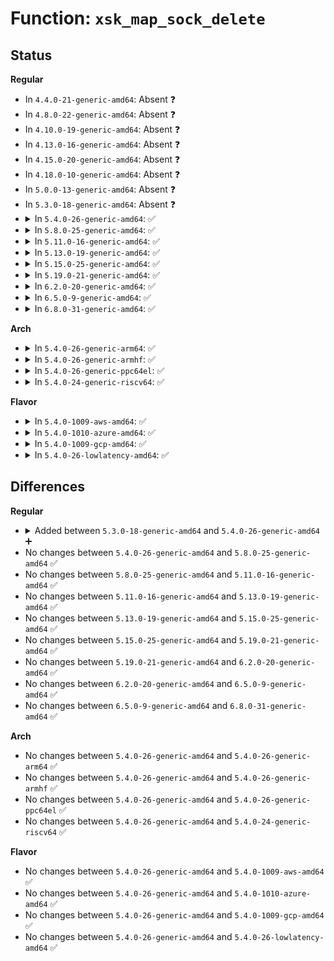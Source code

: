 # Function: <code>xsk_map_sock_delete</code>

## Status
<b>Regular</b>
<ul>
<li>
In <code>4.4.0-21-generic-amd64</code>: Absent ❓
</li>
<li>
In <code>4.8.0-22-generic-amd64</code>: Absent ❓
</li>
<li>
In <code>4.10.0-19-generic-amd64</code>: Absent ❓
</li>
<li>
In <code>4.13.0-16-generic-amd64</code>: Absent ❓
</li>
<li>
In <code>4.15.0-20-generic-amd64</code>: Absent ❓
</li>
<li>
In <code>4.18.0-10-generic-amd64</code>: Absent ❓
</li>
<li>
In <code>5.0.0-13-generic-amd64</code>: Absent ❓
</li>
<li>
In <code>5.3.0-18-generic-amd64</code>: Absent ❓
</li>
<li>
<details>
<summary>In <code>5.4.0-26-generic-amd64</code>: ✅</summary>

```c
void xsk_map_sock_delete(struct xdp_sock * xs, struct xdp_sock * * map_entry)
```

```json
{
  "name": "xsk_map_sock_delete",
  "collision_type": "Unique Static",
  "inline_type": "No",
  "funcs": [
    {
      "addr": 18446744071580946352,
      "name": "xsk_map_sock_delete",
      "external": false,
      "loc": "kernel/bpf/xskmap.c:66",
      "file": "kernel/bpf/xskmap.c",
      "inline": "seen, unknown",
      "caller_inline": [],
      "caller_func": [
        "kernel/bpf/xskmap.c:xsk_map_try_sock_delete",
        "kernel/bpf/xskmap.c:xsk_map_delete_elem",
        "kernel/bpf/xskmap.c:xsk_map_update_elem"
      ]
    }
  ],
  "symbols": [
    {
      "addr": 18446744071580946352,
      "name": "xsk_map_sock_delete",
      "section": ".text",
      "bind": "STB_LOCAL",
      "size": 168
    }
  ]
}
```
</details>
</li>
<li>
<details>
<summary>In <code>5.8.0-25-generic-amd64</code>: ✅</summary>

```c
void xsk_map_sock_delete(struct xdp_sock * xs, struct xdp_sock * * map_entry)
```

```json
{
  "name": "xsk_map_sock_delete",
  "collision_type": "Unique Static",
  "inline_type": "No",
  "funcs": [
    {
      "addr": 18446744071591071824,
      "name": "xsk_map_sock_delete",
      "external": false,
      "loc": "net/xdp/xskmap.c:59",
      "file": "net/xdp/xskmap.c",
      "inline": "seen, unknown",
      "caller_inline": [],
      "caller_func": [
        "net/xdp/xskmap.c:xsk_map_try_sock_delete",
        "net/xdp/xskmap.c:xsk_map_delete_elem",
        "net/xdp/xskmap.c:xsk_map_update_elem"
      ]
    }
  ],
  "symbols": [
    {
      "addr": 18446744071591071824,
      "name": "xsk_map_sock_delete",
      "section": ".text",
      "bind": "STB_LOCAL",
      "size": 168
    }
  ]
}
```
</details>
</li>
<li>
<details>
<summary>In <code>5.11.0-16-generic-amd64</code>: ✅</summary>

```c
void xsk_map_sock_delete(struct xdp_sock * xs, struct xdp_sock * * map_entry)
```

```json
{
  "name": "xsk_map_sock_delete",
  "collision_type": "Unique Static",
  "inline_type": "No",
  "funcs": [
    {
      "addr": 18446744071591135328,
      "name": "xsk_map_sock_delete",
      "external": false,
      "loc": "net/xdp/xskmap.c:44",
      "file": "net/xdp/xskmap.c",
      "inline": "seen, unknown",
      "caller_inline": [],
      "caller_func": [
        "net/xdp/xskmap.c:xsk_map_try_sock_delete",
        "net/xdp/xskmap.c:xsk_map_delete_elem",
        "net/xdp/xskmap.c:xsk_map_update_elem"
      ]
    }
  ],
  "symbols": [
    {
      "addr": 18446744071591135328,
      "name": "xsk_map_sock_delete",
      "section": ".text",
      "bind": "STB_LOCAL",
      "size": 168
    }
  ]
}
```
</details>
</li>
<li>
<details>
<summary>In <code>5.13.0-19-generic-amd64</code>: ✅</summary>

```c
void xsk_map_sock_delete(struct xdp_sock * xs, struct xdp_sock * * map_entry)
```

```json
{
  "name": "xsk_map_sock_delete",
  "collision_type": "Unique Static",
  "inline_type": "No",
  "funcs": [
    {
      "addr": 18446744071591066256,
      "name": "xsk_map_sock_delete",
      "external": false,
      "loc": "net/xdp/xskmap.c:44",
      "file": "net/xdp/xskmap.c",
      "inline": "seen, unknown",
      "caller_inline": [],
      "caller_func": [
        "net/xdp/xskmap.c:xsk_map_try_sock_delete",
        "net/xdp/xskmap.c:xsk_map_delete_elem",
        "net/xdp/xskmap.c:xsk_map_update_elem"
      ]
    }
  ],
  "symbols": [
    {
      "addr": 18446744071591066256,
      "name": "xsk_map_sock_delete",
      "section": ".text",
      "bind": "STB_LOCAL",
      "size": 168
    }
  ]
}
```
</details>
</li>
<li>
<details>
<summary>In <code>5.15.0-25-generic-amd64</code>: ✅</summary>

```c
void xsk_map_sock_delete(struct xdp_sock * xs, struct xdp_sock * * map_entry)
```

```json
{
  "name": "xsk_map_sock_delete",
  "collision_type": "Unique Static",
  "inline_type": "No",
  "funcs": [
    {
      "addr": 18446744071591909152,
      "name": "xsk_map_sock_delete",
      "external": false,
      "loc": "net/xdp/xskmap.c:44",
      "file": "net/xdp/xskmap.c",
      "inline": "seen, unknown",
      "caller_inline": [],
      "caller_func": [
        "net/xdp/xskmap.c:xsk_map_try_sock_delete",
        "net/xdp/xskmap.c:xsk_map_delete_elem",
        "net/xdp/xskmap.c:xsk_map_update_elem"
      ]
    }
  ],
  "symbols": [
    {
      "addr": 18446744071591909152,
      "name": "xsk_map_sock_delete",
      "section": ".text",
      "bind": "STB_LOCAL",
      "size": 168
    }
  ]
}
```
</details>
</li>
<li>
<details>
<summary>In <code>5.19.0-21-generic-amd64</code>: ✅</summary>

```c
void xsk_map_sock_delete(struct xdp_sock * xs, struct xdp_sock * * map_entry)
```

```json
{
  "name": "xsk_map_sock_delete",
  "collision_type": "Unique Static",
  "inline_type": "No",
  "funcs": [
    {
      "addr": 18446744071593630048,
      "name": "xsk_map_sock_delete",
      "external": false,
      "loc": "net/xdp/xskmap.c:46",
      "file": "net/xdp/xskmap.c",
      "inline": "seen, unknown",
      "caller_inline": [],
      "caller_func": [
        "net/xdp/xskmap.c:xsk_map_try_sock_delete",
        "net/xdp/xskmap.c:xsk_map_delete_elem",
        "net/xdp/xskmap.c:xsk_map_update_elem"
      ]
    }
  ],
  "symbols": [
    {
      "addr": 18446744071593630048,
      "name": "xsk_map_sock_delete",
      "section": ".text",
      "bind": "STB_LOCAL",
      "size": 177
    }
  ]
}
```
</details>
</li>
<li>
<details>
<summary>In <code>6.2.0-20-generic-amd64</code>: ✅</summary>

```c
void xsk_map_sock_delete(struct xdp_sock * xs, struct xdp_sock * * map_entry)
```

```json
{
  "name": "xsk_map_sock_delete",
  "collision_type": "Unique Static",
  "inline_type": "No",
  "funcs": [
    {
      "addr": 18446744071595560192,
      "name": "xsk_map_sock_delete",
      "external": false,
      "loc": "net/xdp/xskmap.c:46",
      "file": "net/xdp/xskmap.c",
      "inline": "seen, unknown",
      "caller_inline": [],
      "caller_func": [
        "net/xdp/xskmap.c:xsk_map_try_sock_delete",
        "net/xdp/xskmap.c:xsk_map_delete_elem",
        "net/xdp/xskmap.c:xsk_map_update_elem"
      ]
    }
  ],
  "symbols": [
    {
      "addr": 18446744071595560192,
      "name": "xsk_map_sock_delete",
      "section": ".text",
      "bind": "STB_LOCAL",
      "size": 177
    }
  ]
}
```
</details>
</li>
<li>
<details>
<summary>In <code>6.5.0-9-generic-amd64</code>: ✅</summary>

```c
void xsk_map_sock_delete(struct xdp_sock * xs, struct xdp_sock * * map_entry)
```

```json
{
  "name": "xsk_map_sock_delete",
  "collision_type": "Unique Static",
  "inline_type": "No",
  "funcs": [
    {
      "addr": 18446744071596068576,
      "name": "xsk_map_sock_delete",
      "external": false,
      "loc": "net/xdp/xskmap.c:49",
      "file": "net/xdp/xskmap.c",
      "inline": "seen, unknown",
      "caller_inline": [],
      "caller_func": [
        "net/xdp/xskmap.c:xsk_map_try_sock_delete",
        "net/xdp/xskmap.c:xsk_map_delete_elem",
        "net/xdp/xskmap.c:xsk_map_update_elem"
      ]
    }
  ],
  "symbols": [
    {
      "addr": 18446744071596068576,
      "name": "xsk_map_sock_delete",
      "section": ".text",
      "bind": "STB_LOCAL",
      "size": 201
    }
  ]
}
```
</details>
</li>
<li>
<details>
<summary>In <code>6.8.0-31-generic-amd64</code>: ✅</summary>

```c
void xsk_map_sock_delete(struct xdp_sock * xs, struct xdp_sock * * map_entry)
```

```json
{
  "name": "xsk_map_sock_delete",
  "collision_type": "Unique Static",
  "inline_type": "No",
  "funcs": [
    {
      "addr": 18446744071596936576,
      "name": "xsk_map_sock_delete",
      "external": false,
      "loc": "net/xdp/xskmap.c:49",
      "file": "net/xdp/xskmap.c",
      "inline": "seen, unknown",
      "caller_inline": [],
      "caller_func": [
        "net/xdp/xskmap.c:xsk_map_try_sock_delete",
        "net/xdp/xskmap.c:xsk_map_delete_elem",
        "net/xdp/xskmap.c:xsk_map_update_elem"
      ]
    }
  ],
  "symbols": [
    {
      "addr": 18446744071596936576,
      "name": "xsk_map_sock_delete",
      "section": ".text",
      "bind": "STB_LOCAL",
      "size": 201
    }
  ]
}
```
</details>
</li>
</ul>
<b>Arch</b>
<ul>
<li>
<details>
<summary>In <code>5.4.0-26-generic-arm64</code>: ✅</summary>

```c
void xsk_map_sock_delete(struct xdp_sock * xs, struct xdp_sock * * map_entry)
```

```json
{
  "name": "xsk_map_sock_delete",
  "collision_type": "Unique Static",
  "inline_type": "No",
  "funcs": [
    {
      "addr": 18446603336492289784,
      "name": "xsk_map_sock_delete",
      "external": false,
      "loc": "kernel/bpf/xskmap.c:66",
      "file": "kernel/bpf/xskmap.c",
      "inline": "seen, unknown",
      "caller_inline": [],
      "caller_func": [
        "kernel/bpf/xskmap.c:xsk_map_try_sock_delete",
        "kernel/bpf/xskmap.c:xsk_map_delete_elem",
        "kernel/bpf/xskmap.c:xsk_map_update_elem"
      ]
    }
  ],
  "symbols": [
    {
      "addr": 18446603336492289784,
      "name": "xsk_map_sock_delete",
      "section": ".text",
      "bind": "STB_LOCAL",
      "size": 300
    }
  ]
}
```
</details>
</li>
<li>
<details>
<summary>In <code>5.4.0-26-generic-armhf</code>: ✅</summary>

```c
void xsk_map_sock_delete(struct xdp_sock * xs, struct xdp_sock * * map_entry)
```

```json
{
  "name": "xsk_map_sock_delete",
  "collision_type": "Unique Static",
  "inline_type": "No",
  "funcs": [
    {
      "addr": 3226175784,
      "name": "xsk_map_sock_delete",
      "external": false,
      "loc": "kernel/bpf/xskmap.c:66",
      "file": "kernel/bpf/xskmap.c",
      "inline": "seen, unknown",
      "caller_inline": [],
      "caller_func": [
        "kernel/bpf/xskmap.c:xsk_map_try_sock_delete",
        "kernel/bpf/xskmap.c:xsk_map_delete_elem",
        "kernel/bpf/xskmap.c:xsk_map_update_elem"
      ]
    }
  ],
  "symbols": [
    {
      "addr": 3226175784,
      "name": "xsk_map_sock_delete",
      "section": ".text",
      "bind": "STB_LOCAL",
      "size": 164
    }
  ]
}
```
</details>
</li>
<li>
<details>
<summary>In <code>5.4.0-26-generic-ppc64el</code>: ✅</summary>

```c
void xsk_map_sock_delete(struct xdp_sock * xs, struct xdp_sock * * map_entry)
```

```json
{
  "name": "xsk_map_sock_delete",
  "collision_type": "Unique Static",
  "inline_type": "No",
  "funcs": [
    {
      "addr": 13835058055285523024,
      "name": "xsk_map_sock_delete",
      "external": false,
      "loc": "kernel/bpf/xskmap.c:66",
      "file": "kernel/bpf/xskmap.c",
      "inline": "seen, unknown",
      "caller_inline": [],
      "caller_func": [
        "kernel/bpf/xskmap.c:xsk_map_try_sock_delete",
        "kernel/bpf/xskmap.c:xsk_map_delete_elem",
        "kernel/bpf/xskmap.c:xsk_map_update_elem"
      ]
    }
  ],
  "symbols": [
    {
      "addr": 13835058055285523024,
      "name": "xsk_map_sock_delete",
      "section": ".text",
      "bind": "STB_LOCAL",
      "size": 296
    }
  ]
}
```
</details>
</li>
<li>
<details>
<summary>In <code>5.4.0-24-generic-riscv64</code>: ✅</summary>

```c
void xsk_map_sock_delete(struct xdp_sock * xs, struct xdp_sock * * map_entry)
```

```json
{
  "name": "xsk_map_sock_delete",
  "collision_type": "Unique Static",
  "inline_type": "No",
  "funcs": [
    {
      "addr": 18446743936272421728,
      "name": "xsk_map_sock_delete",
      "external": false,
      "loc": "kernel/bpf/xskmap.c:66",
      "file": "kernel/bpf/xskmap.c",
      "inline": "seen, unknown",
      "caller_inline": [],
      "caller_func": [
        "kernel/bpf/xskmap.c:xsk_map_try_sock_delete",
        "kernel/bpf/xskmap.c:xsk_map_delete_elem",
        "kernel/bpf/xskmap.c:xsk_map_update_elem"
      ]
    }
  ],
  "symbols": [
    {
      "addr": 18446743936272421728,
      "name": "xsk_map_sock_delete",
      "section": ".text",
      "bind": "STB_LOCAL",
      "size": 172
    }
  ]
}
```
</details>
</li>
</ul>
<b>Flavor</b>
<ul>
<li>
<details>
<summary>In <code>5.4.0-1009-aws-amd64</code>: ✅</summary>

```c
void xsk_map_sock_delete(struct xdp_sock * xs, struct xdp_sock * * map_entry)
```

```json
{
  "name": "xsk_map_sock_delete",
  "collision_type": "Unique Static",
  "inline_type": "No",
  "funcs": [
    {
      "addr": 18446744071580915152,
      "name": "xsk_map_sock_delete",
      "external": false,
      "loc": "kernel/bpf/xskmap.c:66",
      "file": "kernel/bpf/xskmap.c",
      "inline": "seen, unknown",
      "caller_inline": [],
      "caller_func": [
        "kernel/bpf/xskmap.c:xsk_map_try_sock_delete",
        "kernel/bpf/xskmap.c:xsk_map_delete_elem",
        "kernel/bpf/xskmap.c:xsk_map_update_elem"
      ]
    }
  ],
  "symbols": [
    {
      "addr": 18446744071580915152,
      "name": "xsk_map_sock_delete",
      "section": ".text",
      "bind": "STB_LOCAL",
      "size": 168
    }
  ]
}
```
</details>
</li>
<li>
<details>
<summary>In <code>5.4.0-1010-azure-amd64</code>: ✅</summary>

```c
void xsk_map_sock_delete(struct xdp_sock * xs, struct xdp_sock * * map_entry)
```

```json
{
  "name": "xsk_map_sock_delete",
  "collision_type": "Unique Static",
  "inline_type": "No",
  "funcs": [
    {
      "addr": 18446744071580861216,
      "name": "xsk_map_sock_delete",
      "external": false,
      "loc": "kernel/bpf/xskmap.c:66",
      "file": "kernel/bpf/xskmap.c",
      "inline": "seen, unknown",
      "caller_inline": [],
      "caller_func": [
        "kernel/bpf/xskmap.c:xsk_map_try_sock_delete",
        "kernel/bpf/xskmap.c:xsk_map_delete_elem",
        "kernel/bpf/xskmap.c:xsk_map_update_elem"
      ]
    }
  ],
  "symbols": [
    {
      "addr": 18446744071580861216,
      "name": "xsk_map_sock_delete",
      "section": ".text",
      "bind": "STB_LOCAL",
      "size": 168
    }
  ]
}
```
</details>
</li>
<li>
<details>
<summary>In <code>5.4.0-1009-gcp-amd64</code>: ✅</summary>

```c
void xsk_map_sock_delete(struct xdp_sock * xs, struct xdp_sock * * map_entry)
```

```json
{
  "name": "xsk_map_sock_delete",
  "collision_type": "Unique Static",
  "inline_type": "No",
  "funcs": [
    {
      "addr": 18446744071580906400,
      "name": "xsk_map_sock_delete",
      "external": false,
      "loc": "kernel/bpf/xskmap.c:66",
      "file": "kernel/bpf/xskmap.c",
      "inline": "seen, unknown",
      "caller_inline": [],
      "caller_func": [
        "kernel/bpf/xskmap.c:xsk_map_try_sock_delete",
        "kernel/bpf/xskmap.c:xsk_map_delete_elem",
        "kernel/bpf/xskmap.c:xsk_map_update_elem"
      ]
    }
  ],
  "symbols": [
    {
      "addr": 18446744071580906400,
      "name": "xsk_map_sock_delete",
      "section": ".text",
      "bind": "STB_LOCAL",
      "size": 168
    }
  ]
}
```
</details>
</li>
<li>
<details>
<summary>In <code>5.4.0-26-lowlatency-amd64</code>: ✅</summary>

```c
void xsk_map_sock_delete(struct xdp_sock * xs, struct xdp_sock * * map_entry)
```

```json
{
  "name": "xsk_map_sock_delete",
  "collision_type": "Unique Static",
  "inline_type": "No",
  "funcs": [
    {
      "addr": 18446744071580965152,
      "name": "xsk_map_sock_delete",
      "external": false,
      "loc": "kernel/bpf/xskmap.c:66",
      "file": "kernel/bpf/xskmap.c",
      "inline": "seen, unknown",
      "caller_inline": [],
      "caller_func": [
        "kernel/bpf/xskmap.c:xsk_map_try_sock_delete",
        "kernel/bpf/xskmap.c:xsk_map_delete_elem",
        "kernel/bpf/xskmap.c:xsk_map_update_elem"
      ]
    }
  ],
  "symbols": [
    {
      "addr": 18446744071580965152,
      "name": "xsk_map_sock_delete",
      "section": ".text",
      "bind": "STB_LOCAL",
      "size": 168
    }
  ]
}
```
</details>
</li>
</ul>

## Differences
<b>Regular</b>
<ul>
<li>
<details>
<summary>Added between <code>5.3.0-18-generic-amd64</code> and <code>5.4.0-26-generic-amd64</code> ➕</summary>

```c
void xsk_map_sock_delete(struct xdp_sock * xs, struct xdp_sock * * map_entry)
```
</details>
</li>
<li>
No changes between <code>5.4.0-26-generic-amd64</code> and <code>5.8.0-25-generic-amd64</code> ✅
</li>
<li>
No changes between <code>5.8.0-25-generic-amd64</code> and <code>5.11.0-16-generic-amd64</code> ✅
</li>
<li>
No changes between <code>5.11.0-16-generic-amd64</code> and <code>5.13.0-19-generic-amd64</code> ✅
</li>
<li>
No changes between <code>5.13.0-19-generic-amd64</code> and <code>5.15.0-25-generic-amd64</code> ✅
</li>
<li>
No changes between <code>5.15.0-25-generic-amd64</code> and <code>5.19.0-21-generic-amd64</code> ✅
</li>
<li>
No changes between <code>5.19.0-21-generic-amd64</code> and <code>6.2.0-20-generic-amd64</code> ✅
</li>
<li>
No changes between <code>6.2.0-20-generic-amd64</code> and <code>6.5.0-9-generic-amd64</code> ✅
</li>
<li>
No changes between <code>6.5.0-9-generic-amd64</code> and <code>6.8.0-31-generic-amd64</code> ✅
</li>
</ul>
<b>Arch</b>
<ul>
<li>
No changes between <code>5.4.0-26-generic-amd64</code> and <code>5.4.0-26-generic-arm64</code> ✅
</li>
<li>
No changes between <code>5.4.0-26-generic-amd64</code> and <code>5.4.0-26-generic-armhf</code> ✅
</li>
<li>
No changes between <code>5.4.0-26-generic-amd64</code> and <code>5.4.0-26-generic-ppc64el</code> ✅
</li>
<li>
No changes between <code>5.4.0-26-generic-amd64</code> and <code>5.4.0-24-generic-riscv64</code> ✅
</li>
</ul>
<b>Flavor</b>
<ul>
<li>
No changes between <code>5.4.0-26-generic-amd64</code> and <code>5.4.0-1009-aws-amd64</code> ✅
</li>
<li>
No changes between <code>5.4.0-26-generic-amd64</code> and <code>5.4.0-1010-azure-amd64</code> ✅
</li>
<li>
No changes between <code>5.4.0-26-generic-amd64</code> and <code>5.4.0-1009-gcp-amd64</code> ✅
</li>
<li>
No changes between <code>5.4.0-26-generic-amd64</code> and <code>5.4.0-26-lowlatency-amd64</code> ✅
</li>
</ul>
